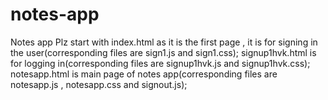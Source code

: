 # notes-app
Notes app
Plz start with index.html as it is the first page , it is for signing in the user(corresponding files are sign1.js and sign1.css);
signup1hvk.html is for logging in(corresponding files are signup1hvk.js and signup1hvk.css);
notesapp.html is main page of notes app(corresponding files are notesapp.js , notesapp.css and signout.js);
